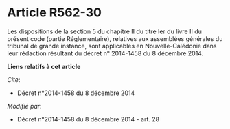 # Article R562-30

Les dispositions de la section 5 du chapitre II du titre Ier du livre II du présent code (partie Réglementaire), relatives
aux assemblées générales du tribunal de grande instance, sont applicables en Nouvelle-Calédonie dans leur rédaction
résultant du décret n° 2014-1458 du 8 décembre 2014.

**Liens relatifs à cet article**

_Cite_:

  - Décret n°2014-1458 du 8 décembre 2014

_Modifié par_:

  - Décret n°2014-1458 du 8 décembre 2014 - art. 28

